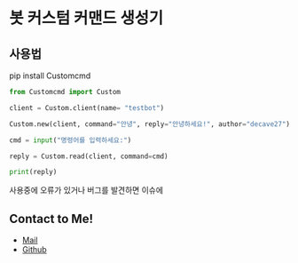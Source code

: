 # 봇 커스텀 커맨드 생성기


## 사용법

pip install Customcmd

```py
from Customcmd import Custom

client = Custom.client(name= "testbot")

Custom.new(client, command="안녕", reply="안녕하세요!", author="decave27")

cmd = input("명령어를 입력하세요:")

reply = Custom.read(client, command=cmd)

print(reply)
```



사용중에 오류가 있거나 버그를 발견하면 이슈에 

## Contact to Me!
- [Mail](mailto:decave27@gmail.com)
- [Github](https://github.com/decave27)

